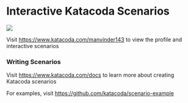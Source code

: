 # Interactive Katacoda Scenarios

[![](http://shields.katacoda.com/katacoda/manvinder143/count.svg)](https://www.katacoda.com/manvinder143 "Get your profile on Katacoda.com")

Visit https://www.katacoda.com/manvinder143 to view the profile and interactive scenarios

### Writing Scenarios
Visit https://www.katacoda.com/docs to learn more about creating Katacoda scenarios

For examples, visit https://github.com/katacoda/scenario-example
